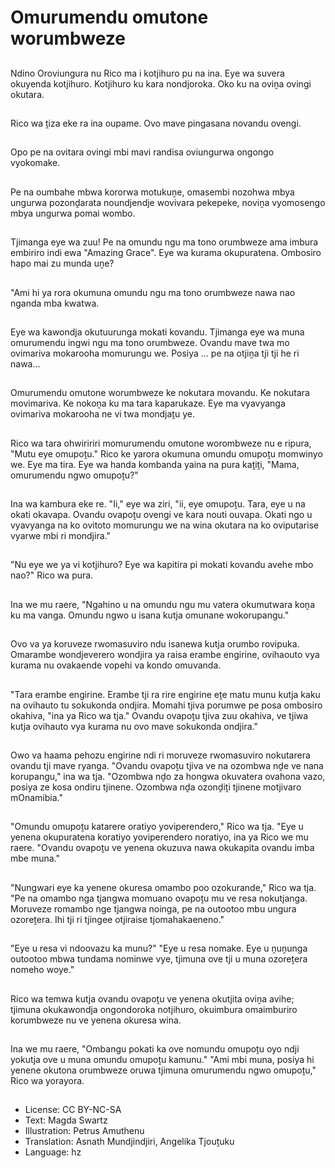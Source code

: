 # Omurumendu omutone worumbweze

##
Ndino Oroviungura nu Rico ma i kotjihuro pu na ina. Eye wa suvera okuyenda kotjihuro. Kotjihuro ku kara nondjoroka. Oko ku na oviṋa ovingi okutara.

##
Rico wa ṱiza eke ra ina oupame. Ovo mave pingasana novandu ovengi.

##
Opo pe na ovitara ovingi mbi mavi randisa oviungurwa ongongo vyokomake.

##
Pe na oumbahe mbwa kororwa motukuṋe, omasembi nozohwa mbya ungurwa pozonḓarata noundjendje wovivara pekepeke, noviṋa vyomosengo mbya ungurwa pomai wombo.

##
Tjimanga eye wa zuu! Pe na omundu ngu ma tono orumbweze ama imbura embiriro indi ewa "Amazing Grace". Eye wa kurama okupuratena. Ombosiro hapo mai zu munda uṋe?

##
"Ami hi ya rora okumuna omundu ngu ma tono orumbweze nawa nao nganda mba kwatwa.

##
Eye wa kawondja okutuurunga mokati kovandu. Tjimanga eye wa muna omurumendu ingwi ngu ma tono orumbweze. Ovandu mave twa mo ovimariva mokarooha momurungu we. Posiya ... pe na otjiṋa tji tji he ri nawa…

##
Omurumendu omutone worumbweze ke nokutara movandu. Ke nokutara movimariva. Ke nokoṋa ku ma tara kaparukaze. Eye ma vyavyanga ovimariva mokarooha ne vi twa mondjaṱu ye.

##
Rico wa tara ohwiririri momurumendu omutone worombweze nu e ripura, "Mutu eye omupoṱu." Rico ke yarora okumuna omundu omupoṱu momwinyo we. Eye ma tira. Eye wa handa kombanda yaina na pura kaṱiṱi, "Mama, omurumendu ngwo omupoṱu?"

##
Ina wa kambura eke re. "Ii," eye wa ziri, "ii, eye omupoṱu. Tara, eye u na okati okavapa. Ovandu ovapoṱu ovengi ve kara nouti ouvapa. Okati ngo u vyavyanga na ko ovitoto momurungu we na wina okutara na ko oviputarise vyarwe mbi ri mondjira."

##
"Nu eye we ya vi kotjihuro? Eye wa kapitira pi mokati kovandu avehe mbo nao?" Rico wa pura.

##
Ina we mu raere, "Ngahino u na omundu ngu mu vatera okumutwara koṋa ku ma vanga. Omundu ngwo u isana kutja omunane wokorupangu."

##
Ovo va ya koruveze rwomasuviro ndu isanewa kutja orumbo rovipuka. Omarambe wondjeverero wondjira ya raisa erambe engirine, ovihaouto vya kurama nu ovakaende vopehi va kondo omuvanda.

##
"Tara erambe engirine. Erambe tji ra rire engirine eṱe matu munu kutja kaku na ovihauto tu sokukonda ondjira. Momahi tjiva porumwe pe posa ombosiro okahiva, "ina ya Rico wa tja." Ovandu ovapoṱu tjiva zuu okahiva, ve tjiwa kutja ovihauto vya kurama nu ovo mave sokukonda ondjira."

##
Owo va haama pehozu engirine ndi ri moruveze rwomasuviro nokutarera ovandu tji mave ryanga. "Ovandu ovapoṱu tjiva ve na ozombwa nḓe ve nana korupangu," ina wa tja. "Ozombwa nḓo za hongwa okuvatera ovahona vazo, posiya ze kosa ondiru tjinene. Ozombwa nḓa ozonḓiṱi tjinene motjivaro mOnamibia."

##
"Omundu omupoṱu katarere oratiyo yoviperendero," Rico wa tja. "Eye u yenena okupuratena koratiyo yoviperendero noratiyo, ina ya Rico we mu raere. "Ovandu ovapoṱu ve yenena okuzuva nawa okukapita ovandu imba mbe muna."

##
"Nungwari eye ka yenene okuresa omambo poo ozokurande," Rico wa tja. "Pe na omambo nga tjangwa momuano ovapoṱu mu ve resa nokutjanga. Moruveze romambo nge tjangwa noinga, pe na outootoo mbu ungura ozoreṱera. Ihi tji ri tjingee otjiraise tjomahakaeneno."

##
"Eye u resa vi ndoovazu ka munu?" "Eye u resa nomake. Eye u ṋuṋunga outootoo mbwa tundama nominwe vye, tjimuna ove tji u muna ozoreṱera nomeho woye."

##
Rico wa temwa kutja ovandu ovapoṱu ve yenena okutjita oviṋa avihe; tjimuna okukawondja ongondoroka notjihuro, okuimbura omaimburiro korumbweze nu ve yenena okuresa wina.

##
Ina we mu raere, "Ombangu pokati ka ove nomundu omupoṱu oyo ndji yokutja ove u muna omundu omupoṱu kamunu." "Ami mbi muna, posiya hi yenene okutona orumbweze oruwa tjimuna omurumendu ngwo omupoṱu," Rico wa yorayora.

##
* License: CC BY-NC-SA
* Text: Magda Swartz
* Illustration: Petrus Amuthenu
* Translation: Asnath Mundjindjiri, Angelika Tjouṱuku
* Language: hz
